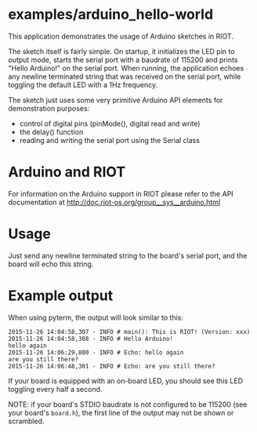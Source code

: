 examples/arduino_hello-world
============================
This application demonstrates the usage of Arduino sketches in RIOT.

The sketch itself is fairly simple. On startup, it initializes the LED pin to
output mode, starts the serial port with a baudrate of 115200 and prints
"Hello Arduino!" on the serial port. When running, the application echoes any
newline terminated string that was received on the serial port, while toggling
the default LED with a 1Hz frequency.

The sketch just uses some very primitive Arduino API elements for demonstration
purposes:
- control of digital pins (pinMode(), digital read and write)
- the delay() function
- reading and writing the serial port using the Serial class

Arduino and RIOT
================
For information on the Arduino support in RIOT please refer to the API
documentation at http://doc.riot-os.org/group__sys__arduino.html

Usage
=====
Just send any newline terminated string to the board's serial port, and the
board will echo this string.

Example output
==============
When using pyterm, the output will look similar to this:
```
2015-11-26 14:04:58,307 - INFO # main(): This is RIOT! (Version: xxx)
2015-11-26 14:04:58,308 - INFO # Hello Arduino!
hello again
2015-11-26 14:06:29,800 - INFO # Echo: hello again
are you still there?
2015-11-26 14:06:48,301 - INFO # Echo: are you still there?

```
If your board is equipped with an on-board LED, you should see this LED toggling
every half a second.

NOTE: if your board's STDIO baudrate is not configured to be 115200 (see your
board's `board.h`), the first line of the output may not be shown or scrambled.
